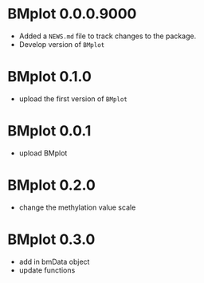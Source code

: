 # BMplot 0.0.0.9000

* Added a `NEWS.md` file to track changes to the package.
* Develop version of `BMplot`

# BMplot 0.1.0

* upload the first version of `BMplot`

# BMplot 0.0.1

* upload BMplot

# BMplot 0.2.0

* change the methylation value scale

# BMplot 0.3.0

* add in bmData object
* update functions

